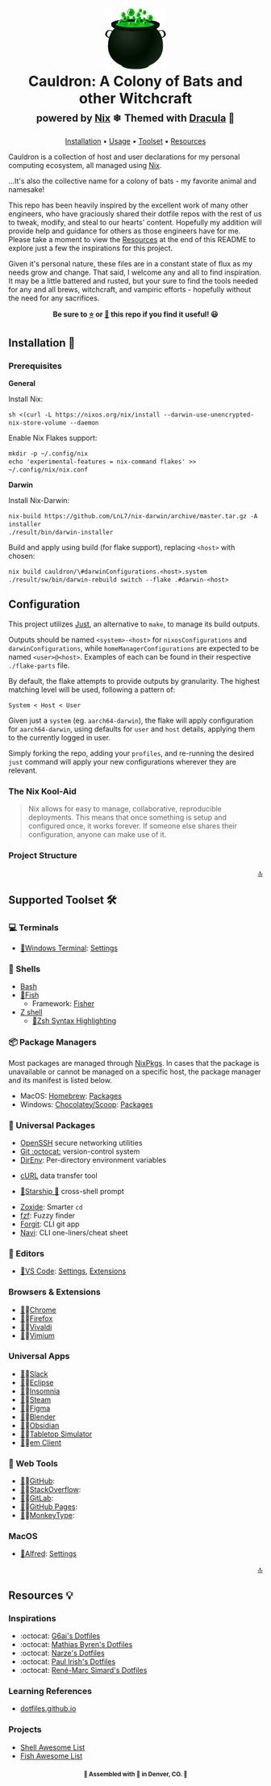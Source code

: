 <div align="center">
    <h1>
        <a name="top" title="dotfiles"><img src="assets/cauldron.png?raw=true" style=" width:120px ; height:120px " /></a><br/>Cauldron: A Colony of Bats and other Witchcraft<br/> <sup><sub>powered by  <a href="https://nixos.org">Nix</a> ❄</sub></sup>
        <sup><sub>Themed with  <a href="https://draculatheme.com">Dracula</a> 🦇</sub></sup>
    </h1>

<!-- badges -->

[Installation](#installation-) • [Usage](#usage) • [Toolset](#supported-toolset-) • [Resources](#resources-)
</div>

<!-- Description -->

Cauldron is a collection of host and user declarations for my personal computing ecosystem, all managed using [Nix]().

...It's also the collective name for a colony of bats - my favorite animal and namesake!

This repo has been heavily inspired by the excellent work of many other engineers, who have graciously shared their dotfile repos with the rest of us to tweak, modify, and steal to our hearts' content. Hopefully my addition will provide help and guidance for others as those engineers have for me. Please take a moment to view the [Resources](#resources-) at the end of this README to explore just a few the inspirations for this project.

Given it's personal nature, these files are in a constant state of flux as my needs grow and change. That said, I welcome any and all to find inspiration. It may be a little battered and rusted, but your sure to find the tools needed for any and all brews, witchcraft, and vampiric efforts - hopefully without the need for any sacrifices.

<!-- Star/Fork -->

<div align="center">
    <p><strong>Be sure to <a href="#" title="star">⭐️</a> or <a href="#" title="fork">🔱</a> this repo if you find it useful! 😃</strong></p>
</div>

## Installation 🔮

### Prerequisites

**General**

Install Nix:
```
sh <(curl -L https://nixos.org/nix/install --darwin-use-unencrypted-nix-store-volume --daemon
```

Enable Nix Flakes support:
```
mkdir -p ~/.config/nix
echo 'experimental-features = nix-command flakes' >> ~/.config/nix/nix.conf
```

**Darwin**

Install Nix-Darwin:
```
nix-build https://github.com/LnL7/nix-darwin/archive/master.tar.gz -A installer
./result/bin/darwin-installer
```

Build and apply using build (for flake support), replacing `<host>` with chosen:
```
nix build cauldron/\#darwinConfigurations.<host>.system
./result/sw/bin/darwin-rebuild switch --flake .#darwin-<host>
```

## Configuration

This project utilizes [Just](https://github.com/casey/just), an alternative to `make`, to manage its build outputs.

Outputs should be named `<system>-<host>` for `nixosConfigurations` and `darwinConfigurations`, while `homeManagerConfigurations` are expected to be named `<user>@<host>`. Examples of each can be found in their respective `./flake-parts` file.

By default, the flake attempts to provide outputs by granularity. The highest matching level will be used, following a pattern of:

```
System < Host < User
```

Given just a `system` (eg. `aarch64-darwin`), the flake will apply configuration for `aarch64-darwin`, using defaults for `user` and `host` details, applying them to the currently logged in user.

Simply forking the repo, adding your `profiles`, and re-running the desired `just` command will apply your new configurations wherever they are relevant.
### The Nix Kool-Aid

> Nix allows for easy to manage, collaborative, reproducible deployments. This means that once something is setup and configured once, it works forever. If someone else shares their configuration, anyone can make use of it.

### Project Structure

<p align="right"><a href="#top" title="Back to top">🔝</a></p>

## Supported Toolset 🛠️

### 💻 Terminals

<!-- -   [iTerm2](https://iterm2.com/), [Theme](https://draculatheme.com/iterm) -->
-   [🦇](https://draculatheme.com/windows-terminal)[Windows Terminal](https://www.microsoft.com/en-us/p/windows-terminal-preview/9n0dx20hk701): [Settings](./dot_config/windows_terminal/settings.json)

### 🐚 Shells
- [Bash](https://www.gnu.org/software/bash/)
    <!-- - [Bash-it](): [Settings] -->
- [🦇](https://draculatheme.com/fish)[Fish](https://fishshell.com)
    - Framework: [Fisher](https://github.com/jorgebucaran/fisher)
- [Z shell](http://zsh.sourceforge.net/)
    - [🦇](https://draculatheme.com/zsh-syntax-highlighting)[Zsh Syntax Highlighting]()
<!-- - [Powershell](): [Settings](), [🦇](https://draculatheme.com/powershell) -->

### 📦 Package Managers

Most packages are managed through [NixPkgs](). In cases that the package is unavailable or cannot be managed on a specific host, the package manager and its manifest is listed below.

- MacOS: [Homebrew](https://brew.sh/): [Packages]()
- Windows: [Chocolatey/Scoop](): [Packages]()

### 💾 Universal Packages
- [OpenSSH](https://www.openssh.com/) secure networking utilities
- [Git :octocat:](https://git-scm.com/) version-control system
- [DirEnv](https://github.com/direnv/direnv): Per-directory environment variables
<!-- - [ASDF Version Manager](http://asdf-vm.com/): [Tool Versions](./dot_tool-versions) -->
- [cURL](https://curl.haxx.se/) data transfer tool
<!-- - [GNU Wget](https://www.gnu.org/software/wget/) HTTP/FTP file downloader: [Settings](./dot_wgetrc) -->
- [🦇](https://draculatheme.com/starship)[Starship 🚀](https://starship.rs) cross-shell prompt
<!-- - [tmux](https://github.com/tmux/tmux/wiki) terminal multiplexer: [Settings](./dot_tmux.conf.local), [Theme](https://draculatheme.com/tmux) -->
- [Zoxide](https://github.com/ajeetdsouza/zoxide): Smarter `cd`
- [fzf](https://github.com/junegunn/fzf): Fuzzy finder
- [Forgit](https://github.com/wfxr/forgit): CLI git app
- [Navi](https://github.com/denisidoro/navi): CLI one-liners/cheat sheet

### 📝 Editors

- [🦇](https://draculatheme.com/visual-studio-code)[VS Code](): [Settings](), [Extensions](./home/private_dot_config/Code/extensions.md)
<!-- - [Vim](https://www.vim.org/): [Settings](./dot_vimrc), [Extensions](), [Theme](https://draculatheme.com/vim)
- [Doom Emacs](https://github.com/doomemacs/doomemacs): [Settings](), [Extensions](), [Theme](https://draculatheme.com/doom-emacs) -->
<!-- - [GNU Nano 4.x+](https://www.nano-editor.org/) -->


### Browsers & Extensions
- [🦇](https://draculatheme.com/chrome)🔨[Chrome]()
- [🦇](https://draculatheme.com/firefox)🔨[Firefox]()
- [🦇](https://draculatheme.com/vivaldi)🔨[Vivaldi]()
- [🦇](https://draculatheme.com/vimium)🔨[Vimium]()

### Universal Apps
- [🦇](https://draculatheme.com/slack)🔨[Slack]()
- [🦇](https://draculatheme.com/eclipse)🔨[Eclipse]()
- [🦇](https://draculatheme.com/insomnia)🔨[Insomnia]()
- [🦇](https://draculatheme.com/steam)🔨[Steam]()
- [🦇](https://draculatheme.com/figma)🔨[Figma]()
- [🦇](https://draculatheme.com/blender)🔨[Blender]()
- [🦇](https://draculatheme.com/obsidian)🔨[Obsidian]()
- [🦇](https://draculatheme.com/tabletop-simulator)🔨[Tabletop Simulator]()
- [🦇](https://draculatheme.com/em-client)🔨[em Client]()

### 💾 Web Tools
- [🦇](https://draculatheme.com/github)🔨[GitHub]():
- [🦇](https://draculatheme.com/stackoverflow)🔨[StackOverflow]():
- [🦇](https://draculatheme.com/gitlab)🔨[GitLab]():
- [🦇](https://draculatheme.com/github-pages)🔨[GitHub Pages]():
- [🦇](https://draculatheme.com/monkeytype)🔨[MonkeyType]():

### MacOS
- [🦇](https://draculatheme.com/alfred)[Alfred](): [Settings]()

<p align="right"><a href="#top" title="Back to top">🔝</a></p>

## Resources 💡

### Inspirations
- :octocat: [G6ai's Dotfiles](https://github.com/g6ai/dotfiles)
- :octocat: [Mathias Byren's Dotfiles](https://github.com/mathiasbynens/dotfiles)
- :octocat: [Narze's Dotfiles](https://github.com/narze/dotfiles)
- :octocat: [Paul Irish's Dotfiles](https://github.com/paulirish/dotfiles)
- :octocat: [René-Marc Simard's Dotfiles](https://github.com/renemarc/dotfiles)

### Learning References
- [dotfiles.github.io](https://dotfiles.github.io/)

### Projects
- [Shell Awesome List](https://project-awesome.org/alebcay/awesome-shell)
- [Fish Awesome List](https://github.com/jorgebucaran/awsm.fish)

<p align="center"><strong><sub>🦇 Assembled with <b title="love">💜</b> in Denver, CO. 🦇</sub></strong></p>

<!-- Badge URLS -->
